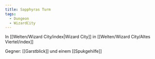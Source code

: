 ```yaml
---
title: Sapphyras Turm
tags:
  - Dungeon
  - WizardCity
---
```

In [[Welten/Wizard City/index|Wizard City]] in [[Welten/Wizard City/Altes Viertel/index]]

Gegner: [[Garstblick]] und einem [[Spukgehilfe]]